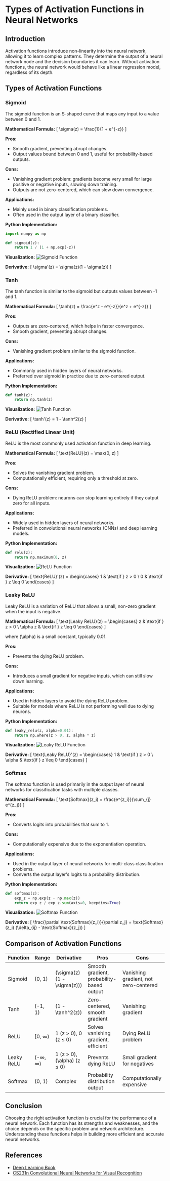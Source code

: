 
# Types of Activation Functions in Neural Networks

## Introduction

Activation functions introduce non-linearity into the neural network, allowing it to learn complex patterns. They determine the output of a neural network node and the decision boundaries it can learn. Without activation functions, the neural network would behave like a linear regression model, regardless of its depth.

## Types of Activation Functions

### Sigmoid

The sigmoid function is an S-shaped curve that maps any input to a value between 0 and 1.

**Mathematical Formula:**
\[ \sigma(z) = \frac{1}{1 + e^{-z}} \]

**Pros:**
- Smooth gradient, preventing abrupt changes.
- Output values bound between 0 and 1, useful for probability-based outputs.

**Cons:**
- Vanishing gradient problem: gradients become very small for large positive or negative inputs, slowing down training.
- Outputs are not zero-centered, which can slow down convergence.

**Applications:**
- Mainly used in binary classification problems.
- Often used in the output layer of a binary classifier.

**Python Implementation:**

```python
import numpy as np

def sigmoid(z):
    return 1 / (1 + np.exp(-z))
```

**Visualization:**
![Sigmoid Function](images/sigmoid.png)

**Derivative:**
\[ \sigma'(z) = \sigma(z)(1 - \sigma(z)) \]

### Tanh

The tanh function is similar to the sigmoid but outputs values between -1 and 1.

**Mathematical Formula:**
\[ \tanh(z) = \frac{e^z - e^{-z}}{e^z + e^{-z}} \]

**Pros:**
- Outputs are zero-centered, which helps in faster convergence.
- Smooth gradient, preventing abrupt changes.

**Cons:**
- Vanishing gradient problem similar to the sigmoid function.

**Applications:**
- Commonly used in hidden layers of neural networks.
- Preferred over sigmoid in practice due to zero-centered output.

**Python Implementation:**

```python
def tanh(z):
    return np.tanh(z)
```

**Visualization:**
![Tanh Function](images/tanh.png)

**Derivative:**
\[ \tanh'(z) = 1 - \tanh^2(z) \]

### ReLU (Rectified Linear Unit)

ReLU is the most commonly used activation function in deep learning.

**Mathematical Formula:**
\[ \text{ReLU}(z) = \max(0, z) \]

**Pros:**
- Solves the vanishing gradient problem.
- Computationally efficient, requiring only a threshold at zero.

**Cons:**
- Dying ReLU problem: neurons can stop learning entirely if they output zero for all inputs.

**Applications:**
- Widely used in hidden layers of neural networks.
- Preferred in convolutional neural networks (CNNs) and deep learning models.

**Python Implementation:**

```python
def relu(z):
    return np.maximum(0, z)
```

**Visualization:**
![ReLU Function](images/relu.png)

**Derivative:**
\[ \text{ReLU}'(z) = \begin{cases} 
1 & \text{if } z > 0 \\
0 & \text{if } z \leq 0 
\end{cases} \]

### Leaky ReLU

Leaky ReLU is a variation of ReLU that allows a small, non-zero gradient when the input is negative.

**Mathematical Formula:**
\[ \text{Leaky ReLU}(z) = \begin{cases} 
z & \text{if } z > 0 \\
\alpha z & \text{if } z \leq 0 
\end{cases} \]

where \(\alpha\) is a small constant, typically 0.01.

**Pros:**
- Prevents the dying ReLU problem.

**Cons:**
- Introduces a small gradient for negative inputs, which can still slow down learning.

**Applications:**
- Used in hidden layers to avoid the dying ReLU problem.
- Suitable for models where ReLU is not performing well due to dying neurons.

**Python Implementation:**

```python
def leaky_relu(z, alpha=0.01):
    return np.where(z > 0, z, alpha * z)
```

**Visualization:**
![Leaky ReLU Function](images/leaky_relu.png)

**Derivative:**
\[ \text{Leaky ReLU}'(z) = \begin{cases} 
1 & \text{if } z > 0 \\
\alpha & \text{if } z \leq 0 
\end{cases} \]

### Softmax

The softmax function is used primarily in the output layer of neural networks for classification tasks with multiple classes.

**Mathematical Formula:**
\[ \text{Softmax}(z_i) = \frac{e^{z_i}}{\sum_{j} e^{z_j}} \]

**Pros:**
- Converts logits into probabilities that sum to 1.

**Cons:**
- Computationally expensive due to the exponentiation operation.

**Applications:**
- Used in the output layer of neural networks for multi-class classification problems.
- Converts the output layer's logits to a probability distribution.

**Python Implementation:**

```python
def softmax(z):
    exp_z = np.exp(z - np.max(z))
    return exp_z / exp_z.sum(axis=0, keepdims=True)
```

**Visualization:**
![Softmax Function](images/softmax.png)

**Derivative:**
\[ \frac{\partial \text{Softmax}(z_i)}{\partial z_j} = \text{Softmax}(z_i) (\delta_{ij} - \text{Softmax}(z_j)) \]

## Comparison of Activation Functions

| Function | Range | Derivative | Pros | Cons |
|----------|-------|------------|------|------|
| Sigmoid  | (0, 1)| \(\sigma(z)(1 - \sigma(z))\) | Smooth gradient, probability-based output | Vanishing gradient, not zero-centered |
| Tanh     | (-1, 1)| \(1 - \tanh^2(z)\) | Zero-centered, smooth gradient | Vanishing gradient |
| ReLU     | [0, ∞) | 1 (z > 0), 0 (z ≤ 0) | Solves vanishing gradient, efficient | Dying ReLU problem |
| Leaky ReLU | (-∞, ∞) | 1 (z > 0), \(\alpha\) (z ≤ 0) | Prevents dying ReLU | Small gradient for negatives |
| Softmax  | (0, 1)| Complex | Probability distribution output | Computationally expensive |

## Conclusion

Choosing the right activation function is crucial for the performance of a neural network. Each function has its strengths and weaknesses, and the choice depends on the specific problem and network architecture. Understanding these functions helps in building more efficient and accurate neural networks.

## References

- [Deep Learning Book](https://www.deeplearningbook.org/)
- [CS231n Convolutional Neural Networks for Visual Recognition](http://cs231n.github.io/)
